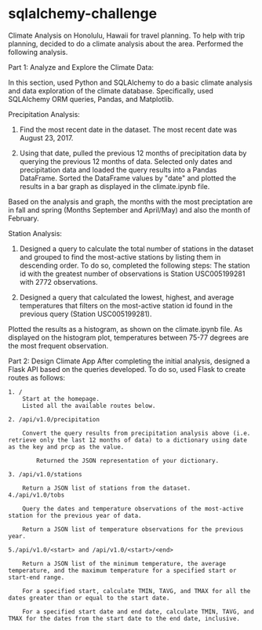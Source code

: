 # sqlalchemy-challenge
Climate Analysis on Honolulu, Hawaii for travel planning. To help with trip planning, 
decided to do a climate analysis about the area. Performed the following analysis.

Part 1: Analyze and Explore the Climate Data:

In this section, used Python and SQLAlchemy to do a basic climate analysis and data 
exploration of the climate database. Specifically, used SQLAlchemy ORM queries, Pandas,
and Matplotlib. 

Precipitation Analysis:
1. Find the most recent date in the dataset. The most recent date was August 23, 2017.

2. Using that date, pulled the previous 12 months of precipitation data by querying the previous 12 months of data. Selected only dates and precipitation data and loaded the query results into a Pandas DataFrame. Sorted the DataFrame values by "date" and plotted the results in a bar graph as displayed in the climate.ipynb file. 

Based on the analysis and graph, the months with the most preciptation are in fall and spring (Months September and April/May) and also the month of February.

Station Analysis:

1. Designed a query to calculate the total number of stations in the dataset and grouped to find the most-active stations by listing them in descending order. To do so, completed the following steps:
        The station id with the greatest number of observations is Station USC005199281 with 2772 observations.

2. Designed a query that calculated the lowest, highest, and average temperatures that filters on the most-active station id found in the previous query (Station USC005199281).

Plotted the results as a histogram, as shown on the climate.ipynb file. As displayed on the histogram plot, temperatures between 75-77 degrees are the most frequent observation.

Part 2: Design Climate App
After completing the initial analysis, designed a Flask API based on the queries developed. To do so, used Flask to create routes as follows:

    1. / 
        Start at the homepage.
        Listed all the available routes below.

    2. /api/v1.0/precipitation

        Convert the query results from precipitation analysis above (i.e. retrieve only the last 12 months of data) to a dictionary using date as the key and prcp as the value.

            Returned the JSON representation of your dictionary.

    3. /api/v1.0/stations

        Return a JSON list of stations from the dataset.
    4./api/v1.0/tobs

        Query the dates and temperature observations of the most-active station for the previous year of data.

        Return a JSON list of temperature observations for the previous year.

    5./api/v1.0/<start> and /api/v1.0/<start>/<end>

        Return a JSON list of the minimum temperature, the average temperature, and the maximum temperature for a specified start or start-end range.

        For a specified start, calculate TMIN, TAVG, and TMAX for all the dates greater than or equal to the start date.

        For a specified start date and end date, calculate TMIN, TAVG, and TMAX for the dates from the start date to the end date, inclusive.
        
        
